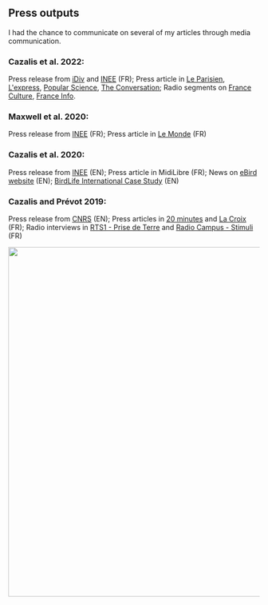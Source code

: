 ## Press outputs

I had the chance to communicate on several of my articles through media communication. 


### Cazalis et al. 2022:
Press release from [iDiv](https://www.idiv.de/en/news/archive-2022/news-2022-single-view.html?tx_ttnews%5Btt_news%5D=5043&cHash=4940a61d12149ade2e5085543fbdc602) and [INEE](https://www.inee.cnrs.fr/fr/cnrsinfo/entre-humains-et-nature-la-distance-augmente) (FR); Press article in [Le Parisien](https://www.google.com/url?sa=t&rct=j&q=&esrc=s&source=web&cd=&cad=rja&uact=8&ved=2ahUKEwjA2uaR_oL9AhXAUaQEHccUBz0QFnoECA0QAQ&url=https%3A%2F%2Fwww.leparisien.fr%2Fenvironnement%2Fnous-nous-eloignons-de-la-nature-et-ce-nest-pas-une-bonne-nouvelle-11-01-2023-EF6F2P2TJ5AVZMBXLIMW3AYS5Q.php&usg=AOvVaw0p2rUPdJYrehai4oe4F9Y8), [L'express](https://www.google.com/url?sa=t&rct=j&q=&esrc=s&source=web&cd=&cad=rja&uact=8&ved=2ahUKEwjLhraJ_oL9AhWQTaQEHWO-ABEQFnoECA4QAQ&url=https%3A%2F%2Fwww.lexpress.fr%2Fsciences-sante%2Fcop15-biodiversite-entre-lhomme-et-la-nature-le-fosse-grandit-SXJ24PHJK5BTDPZVWHEEZP3NQI%2F&usg=AOvVaw21F2qQGUHwjR1P_6DLdhSF), [Popular Science](http://ct.moreover.com/?a=49667047999&p=1pl&v=1&x=PL99HGdYbTPTNv0pBNyyZQ), [The Conversation](http://ct.moreover.com/?a=49786899823&p=1pl&v=1&x=-KdBaBM8nbPkCr3n7JyeQg); Radio segments on [France Culture](https://www.google.com/url?sa=t&rct=j&q=&esrc=s&source=web&cd=&cad=rja&uact=8&ved=2ahUKEwjnt5ib_oL9AhWTTaQEHYB5CdUQFnoECB8QAQ&url=https%3A%2F%2Fwww.radiofrance.fr%2Ffranceculture%2Fpodcasts%2Fle-journal-des-sciences%2Fles-humains-sont-de-plus-en-plus-deconnectes-de-la-nature-1014091&usg=AOvVaw0TE_7RQ-N4erHiueIsLQGz), [France Info](https://www.francetvinfo.fr/replay-radio/le-billet-vert/environnement-la-distance-entre-l-homme-et-la-nature-continue-d-augmenter_5531130.html).

### Maxwell et al. 2020: 
Press release from [INEE](https://inee.cnrs.fr/fr/cnrsinfo/les-gouvernements-mondiaux-nont-pas-tenu-leurs-engagements-proteger-la-nature) (FR); Press article in [Le Monde](https://www.lemonde.fr/planete/article/2020/10/09/comment-proteger-30-voire-50-de-la-planete_6055388_3244.html) (FR)

### Cazalis et al. 2020:
Press release from [INEE](https://www.eurekalert.org/pub_releases/2020-09/cffa-chs090920.php) (EN); Press article in MidiLibre (FR); News on [eBird website](https://ebird.org/news/conservation-value-of-protected-areas-measured-with-ebird-data) (EN); [BirdLife International Case Study](http://datazone.birdlife.org/sowb/casestudy/protected-areas-contribute-to-conserving-bird-species-of-concern-in-tropical-forest-biodiversity-hotspots) (EN)

### Cazalis and Prévot 2019:
Press release from [CNRS](http://www.cnrs.fr/sites/default/files/press_info/2019-04/CP_ParcNaturel_ENG_VF_0.pdf) (EN); Press articles in [20 minutes](https://www.20minutes.fr/planete/2503579-20190425-environnement-plus-ecolo-quand-habite-pres-parc-naturel-france) and [La Croix](https://www.la-croix.com/Sciences-et-ethique/Environnement/Francais-vivant-pres-dun-parc-naturel-sont-ecolos-2019-04-25-1201017756?from_univers=lacroix) (FR); Radio interviews in [RTS1 - Prise de Terre](https://www.rts.ch/play/radio/prise-de-terre/audio/parc-naturel-et-conscience-ecologique?id=10743295) and [Radio Campus - Stimuli](https://www.mixcloud.com/guillaumebagnolini/de-leffet-des-parcs-naturels-sur-nos-comportements/) (FR)


<img src="https://victorcazalis.github.io/Eider.JPG"  align="center" width="700">
